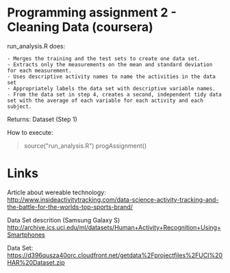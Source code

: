 # Programming assignment 2 - Cleaning Data (coursera)


run_analysis.R does:

    - Merges the training and the test sets to create one data set.
    - Extracts only the measurements on the mean and standard deviation for each measurement. 
    - Uses descriptive activity names to name the activities in the data set
    - Appropriately labels the data set with descriptive variable names. 
    - From the data set in step 4, creates a second, independent tidy data set with the average of each variable for each activity and each subject.

Returns:
    Dataset (Step 1)

How to execute:

> source("run_analysis.R")
> progAssignment()


# Links

Article about wereable technology:
http://www.insideactivitytracking.com/data-science-activity-tracking-and-the-battle-for-the-worlds-top-sports-brand/

Data Set descrition (Samsung Galaxy S) 
http://archive.ics.uci.edu/ml/datasets/Human+Activity+Recognition+Using+Smartphones

Data Set:
https://d396qusza40orc.cloudfront.net/getdata%2Fprojectfiles%2FUCI%20HAR%20Dataset.zip

